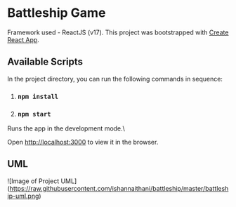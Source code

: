 
# Battleship Game

Framework used - ReactJS (v17). This project was bootstrapped with [Create React App](https://github.com/facebook/create-react-app).

  

## Available Scripts

  

In the project directory, you can run the following commands in sequence:

  
1. ### `npm install`
2. ### `npm start`

  

Runs the app in the development mode.\

Open [http://localhost:3000](http://localhost:3000) to view it in the browser.


## UML
![Image of Project UML]
(https://raw.githubusercontent.com/ishannaithani/battleship/master/battleship-uml.png)


  

  

